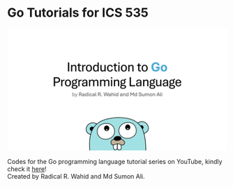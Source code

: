 # Go Tutorials for ICS 535

<img src="header.png">

Codes for the Go programming language tutorial series on YouTube, kindly check it [here](https://www.youtube.com/playlist?list=PLVECzgLdzSUfaZR-MLKcuqKgwKISEZ0l3
)!<br>
Created by Radical R. Wahid and Md Sumon Ali.